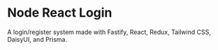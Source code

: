 # Node React Login
A login/register system made with Fastify, React, Redux, Tailwind CSS, DaisyUI, and Prisma. 
